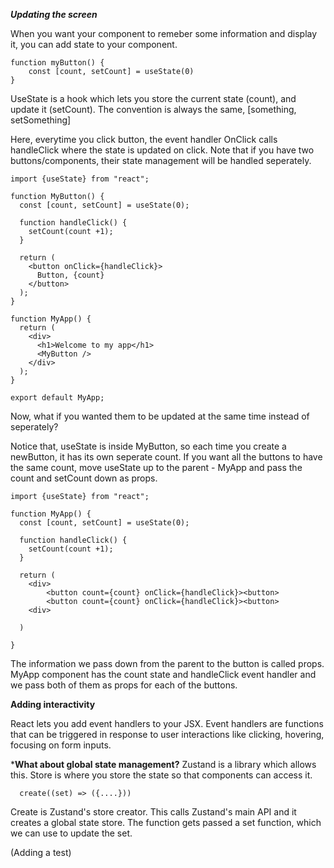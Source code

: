 ***Updating the screen***

When you want your component to remeber some information and display it, you can add state to your component. 

```
function myButton() {
    const [count, setCount] = useState(0)
}
```

UseState is a hook which lets you store the current state (count), and update it (setCount). The convention is always the same, 
[something, setSomething]

Here, everytime you click button, the event handler OnClick calls handleClick where the state is updated on click. Note that if you 
have two buttons/components, their state management will be handled seperately. 

```
import {useState} from "react";

function MyButton() {
  const [count, setCount] = useState(0); 

  function handleClick() {
    setCount(count +1); 
  }

  return (
    <button onClick={handleClick}>
      Button, {count}
    </button>
  ); 
}

function MyApp() {
  return (
    <div>
      <h1>Welcome to my app</h1>
      <MyButton />
    </div>
  ); 
}

export default MyApp; 
```

Now, what if you wanted them to be updated at the same time instead of seperately? 

Notice that, useState is inside MyButton, so each time you create a newButton, it has its own seperate count. If you want all the buttons to have the same count, move useState up to the parent - MyApp and pass the count and setCount down as props. 

```
import {useState} from "react";

function MyApp() {
  const [count, setCount] = useState(0); 

  function handleClick() {
    setCount(count +1); 
  }

  return (
    <div>
        <button count={count} onClick={handleClick}><button>
        <button count={count} onClick={handleClick}><button>
    <div>

  )

}
```
The information we pass down from the parent to the button is called props. MyApp component has the count state and handleClick event handler and we pass both of them as props for each of the buttons. 

**Adding interactivity**

React lets you add event handlers to your JSX. Event handlers are functions that can be triggered in response to user interactions like clicking, hovering, focusing on form inputs. 


***What about global state management?**
Zustand is a library which allows this. Store is where you store the state so that components can access it. 

```
  create((set) => ({....}))
```

Create is Zustand's store creator.  This calls Zustand's main API and it creates a global state store. The function gets passed a set function, which we can use to update the set. 

(Adding a test)